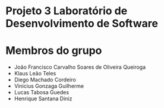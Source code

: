 # Projeto 3 Laboratório de Desenvolvimento de Software

# Membros do grupo

- João Francisco Carvalho Soares de Oliveira Queiroga
- Klaus Leão Teles
- Diego Machado Cordeiro
- Vinicius Gonzaga Guilherme
- Lucas Tabosa Guedes
- Henrique Santana Diniz
